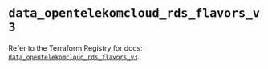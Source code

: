 # `data_opentelekomcloud_rds_flavors_v3`

Refer to the Terraform Registry for docs: [`data_opentelekomcloud_rds_flavors_v3`](https://registry.terraform.io/providers/opentelekomcloud/opentelekomcloud/1.36.33/docs/data-sources/rds_flavors_v3).
